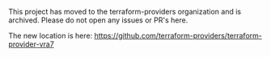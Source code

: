 This project has moved to the terraform-providers organization and is archived.
Please do not open any issues or PR's here.

The new location is here:
https://github.com/terraform-providers/terraform-provider-vra7
